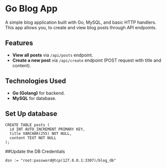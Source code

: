 # Go Blog App

A simple blog application built with Go, MySQL, and basic HTTP handlers. This app allows you, to create and view blog posts through API endpoints.

## Features
- **View all posts** via `/api/posts` endpoint.
- **Create a new post** via `/api/create` endpoint (POST request with title and content).

## Technologies Used
- **Go (Golang)** for backend.
- **MySQL** for database.

## Set Up database
```
CREATE TABLE posts (
  id INT AUTO_INCREMENT PRIMARY KEY,
  title VARCHAR(255) NOT NULL,
  content TEXT NOT NULL
);
```

##Update the DB Credentials
```
dsn := "root:password@tcp(127.0.0.1:3307)/blog_db"
```
